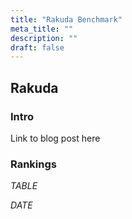 ```yaml
---
title: "Rakuda Benchmark"
meta_title: ""
description: ""
draft: false
---
```


## Rakuda

### Intro

Link to blog post here

### Rankings

$TABLE$

$DATE$